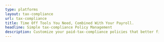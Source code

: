 ```yaml
---
type: platforms
layout: tax-compliance
url: tax-compliance
title: Time Off Tools You Need, Combined With Your Payroll.
headline: Simple tax-compliance Policy Management 
description: Customize your paid-tax-compliance policies that better fit your remote team. Either choose from the pre-packaged time off policies or create your own instantly.
---
```


